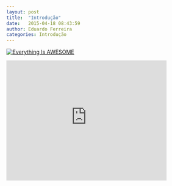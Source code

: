 ```yaml
---
layout: post
title:  "Introdução"
date:   2015-04-18 08:43:59
author: Eduardo Ferreira
categories: Introdução
---
```


[![Everything Is AWESOME](http://i.imgur.com/Ot5DWAW.png)](https://youtu.be/StTqXEQ2l-Y?t=35s "Everything Is AWESOME")


<iframe width="420" height="315" src="http://www.youtube.com/embed/QH2-TGUlwu4" frameborder="0" allowfullscreen></iframe>
